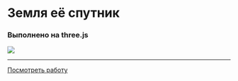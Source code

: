 # Земля её спутник

### Выполнено на three.js

![](https://a.radikal.ru/a07/2103/3b/b8e1d6893edb.jpg)
	
---

[Посмотреть работу](https://jwow777.github.io/earth-and-moon/)